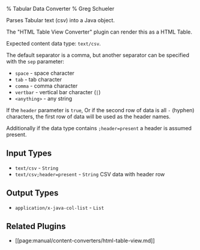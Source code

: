 % Tabular Data Converter
% Greg Schueler

Parses Tabular text (csv) into a Java object.

The "HTML Table View Converter" plugin can render this as a HTML Table.

Expected content data type: `text/csv`.

The default separator is a comma, but another separator can be specified with the `sep` parameter:

* `space` - space character
* `tab` - tab character
* `comma` - comma character
* `vertbar` - vertical bar character (`|`)
* `<anything>` - any string

If the `header` parameter is `true`, Or if the second row of data is all `-` (hyphen) characters, the first row of 
data will be used as the header names. 

Additionally if the data type contains `;header=present` a header is assumed present.


## Input Types

* `text/csv` - `String`
* `text/csv;header=present` - `String` CSV data with header row

## Output Types

* `application/x-java-col-list` - `List`

## Related Plugins

* [[page:manual/content-converters/html-table-view.md]]
